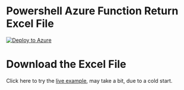 # Powershell Azure Function Return Excel File

<!-- [![Deploy to Azure](https://azuredeploy.net/deploybutton.svg)](https://azuredeploy.net/?repository=https://github.com/dfinke/powershell-azure-function-helloworld/tree/master) -->
[![Deploy to Azure](https://azuredeploy.net/deploybutton.svg)](https://azuredeploy.net/?repository=https://github.com/dfinke/powershell-azure-function-return-excel-file/tree/master)

# Download the Excel File

Click here to try the [live example](https://powershell-azure-function-return-excel-file546f.azurewebsites.net/api/powershell-azure-function-return-excel-file), may take a bit, due to a cold start.


